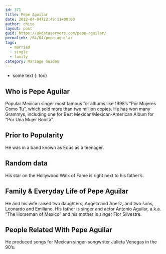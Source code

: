 ```yaml
---
id: 371
title: Pepe Aguilar
date: 2012-04-04T22:49:11+00:00
author: chito
layout: post
guid: https://ukdataservers.com/pepe-aguilar/
permalink: /04/04/pepe-aguilar  
tags:
  - married
  - single
  - family
category: Mariage Guides
---
```


* some text
{: toc}


## Who is  Pepe Aguilar
                  
                  
                  
Popular Mexican singer most famous for albums like 1998&#8217;s &#8220;Por Mujeres Como Tu&#8221;, which sold more than two million copies. He has won many Grammys, including one for Best Mexican/Mexican-American Album for &#8220;Por Una Mujer Bonita&#8221;.
                  
                
                
                
## Prior to Popularity 
                  
                  
                  
He was in a band known as Equs as a teenager.
                  
                
                
                
## Random data 
                  
                  
                  
His star on the Hollywood Walk of Fame is right next to his father&#8217;s.
                  
                
                
                
## Family & Everyday Life of Pepe Aguilar
                  
                  
                  
He and his wife raised two daughters, Angela and Aneliz, and two sons, Leonardo and Emiliano. His father is singer and actor Antonio Aguilar, a.k.a. &#8220;The Horseman of Mexico&#8221; and his mother is singer Flor Silvestre.
                  
                
                
                
## People Related With  Pepe Aguilar
                  
                  
                  
He produced songs for Mexican singer-songwriter Julieta Venegas in the 90&#8217;s.
                  
                
              
            
          
          
          
    
    
  
